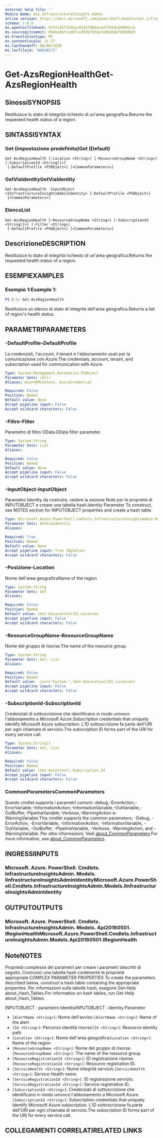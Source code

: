 ```yaml
---
external help file: ''
Module Name: Azs.InfrastructureInsights.Admin
online version: https://docs.microsoft.com/powershell/module/azs.infrastructureinsights.admin/get-azsregionhealth
schema: 2.0.0
ms.openlocfilehash: 6f5fa25f1b35ac03d27688eced71919cb409d1cb
ms.sourcegitcommit: 09eb4dbfcad6fce303b793dafe9bebdef589db03
ms.translationtype: MT
ms.contentlocale: it-IT
ms.lasthandoff: 08/08/2020
ms.locfileid: "94030171"
---
```

# <span data-ttu-id="624de-101">Get-AzsRegionHealth</span><span class="sxs-lookup"><span data-stu-id="624de-101">Get-AzsRegionHealth</span></span>

## <span data-ttu-id="624de-102">Sinossi</span><span class="sxs-lookup"><span data-stu-id="624de-102">SYNOPSIS</span></span>
<span data-ttu-id="624de-103">Restituisce lo stato di integrità richiesto di un'area geografica.</span><span class="sxs-lookup"><span data-stu-id="624de-103">Returns the requested health status of a region.</span></span>

## <span data-ttu-id="624de-104">SINTASSI</span><span class="sxs-lookup"><span data-stu-id="624de-104">SYNTAX</span></span>

### <span data-ttu-id="624de-105">Get (impostazione predefinita)</span><span class="sxs-lookup"><span data-stu-id="624de-105">Get (Default)</span></span>
```
Get-AzsRegionHealth [-Location <String>] [-ResourceGroupName <String>] [-SubscriptionId <String[]>]
 [-DefaultProfile <PSObject>] [<CommonParameters>]
```

### <span data-ttu-id="624de-106">GetViaIdentity</span><span class="sxs-lookup"><span data-stu-id="624de-106">GetViaIdentity</span></span>
```
Get-AzsRegionHealth -InputObject <IInfrastructureInsightsAdminIdentity> [-DefaultProfile <PSObject>]
 [<CommonParameters>]
```

### <span data-ttu-id="624de-107">Elenco</span><span class="sxs-lookup"><span data-stu-id="624de-107">List</span></span>
```
Get-AzsRegionHealth [-ResourceGroupName <String>] [-SubscriptionId <String[]>] [-Filter <String>]
 [-DefaultProfile <PSObject>] [<CommonParameters>]
```

## <span data-ttu-id="624de-108">Descrizione</span><span class="sxs-lookup"><span data-stu-id="624de-108">DESCRIPTION</span></span>
<span data-ttu-id="624de-109">Restituisce lo stato di integrità richiesto di un'area geografica.</span><span class="sxs-lookup"><span data-stu-id="624de-109">Returns the requested health status of a region.</span></span>

## <span data-ttu-id="624de-110">ESEMPI</span><span class="sxs-lookup"><span data-stu-id="624de-110">EXAMPLES</span></span>

### <span data-ttu-id="624de-111">Esempio 1:</span><span class="sxs-lookup"><span data-stu-id="624de-111">Example 1:</span></span>
```powershell
PS C:\> Get-AzsRegionHealth
```

<span data-ttu-id="624de-112">Restituisce un elenco di stato di integrità dell'area geografica.</span><span class="sxs-lookup"><span data-stu-id="624de-112">Returns a list of region's health status.</span></span>

## <span data-ttu-id="624de-113">PARAMETRI</span><span class="sxs-lookup"><span data-stu-id="624de-113">PARAMETERS</span></span>

### <span data-ttu-id="624de-114">-DefaultProfile</span><span class="sxs-lookup"><span data-stu-id="624de-114">-DefaultProfile</span></span>
<span data-ttu-id="624de-115">Le credenziali, l'account, il tenant e l'abbonamento usati per la comunicazione con Azure.</span><span class="sxs-lookup"><span data-stu-id="624de-115">The credentials, account, tenant, and subscription used for communication with Azure.</span></span>

```yaml
Type: System.Management.Automation.PSObject
Parameter Sets: (All)
Aliases: AzureRMContext, AzureCredential

Required: False
Position: Named
Default value: None
Accept pipeline input: False
Accept wildcard characters: False

```

### <span data-ttu-id="624de-116">-Filtro</span><span class="sxs-lookup"><span data-stu-id="624de-116">-Filter</span></span>
<span data-ttu-id="624de-117">Parametro di filtro OData.</span><span class="sxs-lookup"><span data-stu-id="624de-117">OData filter parameter.</span></span>

```yaml
Type: System.String
Parameter Sets: List
Aliases:

Required: False
Position: Named
Default value: None
Accept pipeline input: False
Accept wildcard characters: False

```

### <span data-ttu-id="624de-118">-InputObject</span><span class="sxs-lookup"><span data-stu-id="624de-118">-InputObject</span></span>
<span data-ttu-id="624de-119">Parametro Identity da costruire, vedere la sezione Note per le proprietà di INPUTOBJECT e creare una tabella hash.</span><span class="sxs-lookup"><span data-stu-id="624de-119">Identity Parameter To construct, see NOTES section for INPUTOBJECT properties and create a hash table.</span></span>

```yaml
Type: Microsoft.Azure.PowerShell.Cmdlets.InfrastructureInsightsAdmin.Models.IInfrastructureInsightsAdminIdentity
Parameter Sets: GetViaIdentity
Aliases:

Required: True
Position: Named
Default value: None
Accept pipeline input: True (ByValue)
Accept wildcard characters: False

```

### <span data-ttu-id="624de-120">-Posizione</span><span class="sxs-lookup"><span data-stu-id="624de-120">-Location</span></span>
<span data-ttu-id="624de-121">Nome dell'area geografica</span><span class="sxs-lookup"><span data-stu-id="624de-121">Name of the region</span></span>

```yaml
Type: System.String
Parameter Sets: Get
Aliases:

Required: False
Position: Named
Default value: (Get-AzLocation)[0].Location
Accept pipeline input: False
Accept wildcard characters: False

```

### <span data-ttu-id="624de-122">-ResourceGroupName</span><span class="sxs-lookup"><span data-stu-id="624de-122">-ResourceGroupName</span></span>
<span data-ttu-id="624de-123">Nome del gruppo di risorse.</span><span class="sxs-lookup"><span data-stu-id="624de-123">The name of the resource group.</span></span>

```yaml
Type: System.String
Parameter Sets: Get, List
Aliases:

Required: False
Position: Named
Default value: -join("System.",(Get-AzLocation)[0].Location)
Accept pipeline input: False
Accept wildcard characters: False

```

### <span data-ttu-id="624de-124">-SubscriptionId</span><span class="sxs-lookup"><span data-stu-id="624de-124">-SubscriptionId</span></span>
<span data-ttu-id="624de-125">Credenziali di sottoscrizione che identificano in modo univoco l'abbonamento a Microsoft Azure.</span><span class="sxs-lookup"><span data-stu-id="624de-125">Subscription credentials that uniquely identify Microsoft Azure subscription.</span></span>
<span data-ttu-id="624de-126">L'ID sottoscrizione fa parte dell'URI per ogni chiamata di servizio.</span><span class="sxs-lookup"><span data-stu-id="624de-126">The subscription ID forms part of the URI for every service call.</span></span>

```yaml
Type: System.String[]
Parameter Sets: Get, List
Aliases:

Required: False
Position: Named
Default value: (Get-AzContext).Subscription.Id
Accept pipeline input: False
Accept wildcard characters: False

```

### <span data-ttu-id="624de-127">CommonParameters</span><span class="sxs-lookup"><span data-stu-id="624de-127">CommonParameters</span></span>
<span data-ttu-id="624de-128">Questo cmdlet supporta i parametri comuni:-debug,-ErrorAction,-ErrorVariable,-InformationAction,-InformationVariable,-OutVariable,-OutBuffer,-PipelineVariable,-Verbose,-WarningAction e-WarningVariable.</span><span class="sxs-lookup"><span data-stu-id="624de-128">This cmdlet supports the common parameters: -Debug, -ErrorAction, -ErrorVariable, -InformationAction, -InformationVariable, -OutVariable, -OutBuffer, -PipelineVariable, -Verbose, -WarningAction, and -WarningVariable.</span></span> <span data-ttu-id="624de-129">Per altre informazioni, Vedi [about_CommonParameters](http://go.microsoft.com/fwlink/?LinkID=113216).</span><span class="sxs-lookup"><span data-stu-id="624de-129">For more information, see [about_CommonParameters](http://go.microsoft.com/fwlink/?LinkID=113216).</span></span>

## <span data-ttu-id="624de-130">INGRESSI</span><span class="sxs-lookup"><span data-stu-id="624de-130">INPUTS</span></span>

### <span data-ttu-id="624de-131">Microsoft. Azure. PowerShell. Cmdlets. InfrastructureInsightsAdmin. Models. IInfrastructureInsightsAdminIdentity</span><span class="sxs-lookup"><span data-stu-id="624de-131">Microsoft.Azure.PowerShell.Cmdlets.InfrastructureInsightsAdmin.Models.IInfrastructureInsightsAdminIdentity</span></span>

## <span data-ttu-id="624de-132">OUTPUT</span><span class="sxs-lookup"><span data-stu-id="624de-132">OUTPUTS</span></span>

### <span data-ttu-id="624de-133">Microsoft. Azure. PowerShell. Cmdlets. InfrastructureInsightsAdmin. Models. Api20160501. IRegionHealth</span><span class="sxs-lookup"><span data-stu-id="624de-133">Microsoft.Azure.PowerShell.Cmdlets.InfrastructureInsightsAdmin.Models.Api20160501.IRegionHealth</span></span>



## <span data-ttu-id="624de-134">Note</span><span class="sxs-lookup"><span data-stu-id="624de-134">NOTES</span></span>

<span data-ttu-id="624de-135">Proprietà complesse dei parametri per creare i parametri descritti di seguito, Costruisci una tabella hash contenente le proprietà appropriate.</span><span class="sxs-lookup"><span data-stu-id="624de-135">COMPLEX PARAMETER PROPERTIES To create the parameters described below, construct a hash table containing the appropriate properties.</span></span> <span data-ttu-id="624de-136">Per informazioni sulle tabelle hash, eseguire Get-Help about_Hash_Tables.</span><span class="sxs-lookup"><span data-stu-id="624de-136">For information on hash tables, run Get-Help about_Hash_Tables.</span></span>

<span data-ttu-id="624de-137">INPUTOBJECT <IInfrastructureInsightsAdminIdentity> : parametro Identity</span><span class="sxs-lookup"><span data-stu-id="624de-137">INPUTOBJECT <IInfrastructureInsightsAdminIdentity>: Identity Parameter</span></span>
  - <span data-ttu-id="624de-138">`[AlertName <String>]`: Nome dell'avviso.</span><span class="sxs-lookup"><span data-stu-id="624de-138">`[AlertName <String>]`: Name of the alert.</span></span>
  - <span data-ttu-id="624de-139">`[Id <String>]`: Percorso identità risorse</span><span class="sxs-lookup"><span data-stu-id="624de-139">`[Id <String>]`: Resource identity path</span></span>
  - <span data-ttu-id="624de-140">`[Location <String>]`: Nome dell'area geografica</span><span class="sxs-lookup"><span data-stu-id="624de-140">`[Location <String>]`: Name of the region</span></span>
  - <span data-ttu-id="624de-141">`[ResourceGroupName <String>]`: Nome del gruppo di risorse.</span><span class="sxs-lookup"><span data-stu-id="624de-141">`[ResourceGroupName <String>]`: The name of the resource group.</span></span>
  - <span data-ttu-id="624de-142">`[ResourceRegistrationId <String>]`: ID registrazione risorse.</span><span class="sxs-lookup"><span data-stu-id="624de-142">`[ResourceRegistrationId <String>]`: Resource registration ID.</span></span>
  - <span data-ttu-id="624de-143">`[ServiceHealth <String>]`: Nome integrità servizio.</span><span class="sxs-lookup"><span data-stu-id="624de-143">`[ServiceHealth <String>]`: Service Health name.</span></span>
  - <span data-ttu-id="624de-144">`[ServiceRegistrationId <String>]`: ID registrazione servizio.</span><span class="sxs-lookup"><span data-stu-id="624de-144">`[ServiceRegistrationId <String>]`: Service registration ID.</span></span>
  - <span data-ttu-id="624de-145">`[SubscriptionId <String>]`: Credenziali di sottoscrizione che identificano in modo univoco l'abbonamento a Microsoft Azure.</span><span class="sxs-lookup"><span data-stu-id="624de-145">`[SubscriptionId <String>]`: Subscription credentials that uniquely identify Microsoft Azure subscription.</span></span> <span data-ttu-id="624de-146">L'ID sottoscrizione fa parte dell'URI per ogni chiamata di servizio.</span><span class="sxs-lookup"><span data-stu-id="624de-146">The subscription ID forms part of the URI for every service call.</span></span>

## <span data-ttu-id="624de-147">COLLEGAMENTI CORRELATI</span><span class="sxs-lookup"><span data-stu-id="624de-147">RELATED LINKS</span></span>

